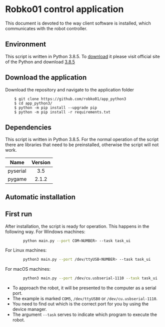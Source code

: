 # Robko01 control application
This document is devoted to the way client software is installed, which communicates with the robot controller.

## Environment
This script is written in Python 3.8.5. To [download](https://www.python.org/downloads/) it please visit official site of the Python and download [3.8.5](https://www.python.org/ftp/python/3.8.5/python-3.8.5.exe)

## Download the application
Download the repository and navigate to the application folder

        $ git clone https://github.com/robko01/app_python3
        $ cd app_python3/
        $ python -m pip install --upgrade pip 
        $ python -m pip install -r requirements.txt

## Dependencies
This script is written in Python 3.8.5.
For the normal operation of the script there are libraries that need to be preinstalled, otherwise the script will not work.

| Name | Version |
|-|:-:|
|pyserial | 3.5 |
|pygame | 2.1.2 |

## Automatic installation

## First run
After installation, the script is ready for operation. This happens in the following way.
For Windows machines:
```sh
        python main.py --port COM<NUMBER> --task task_ui
```
For Linux machines:
```sh
        python3 main.py --port /dev/ttyUSB<NUMBER> --task task_ui
```
For macOS machines:
```sh
        python3 main.py --port /dev/cu.usbserial-1110 --task task_ui
```

 - To approach the robot, it will be presented to the computer as a serial port.
 - The example is marked `COM5`, `/dev/ttyUSB0` or `/dev/cu.usbserial-1110`.
 - You need to find out which is the correct port for you by using the device manager.
 - The argument `--task` serves to indicate which program to execute the robot.
